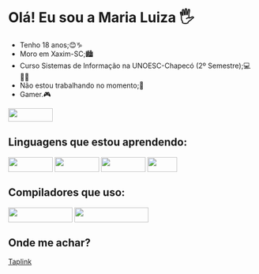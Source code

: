# Olá! Eu sou a Maria Luiza 🖐
- Tenho 18 anos;😊♑
- Moro em Xaxim-SC;🏙
- Curso Sistemas de Informação na UNOESC-Chapecó (2º Semestre);💻👩‍💻
- Não estou trabalhando no momento;🙁
- Gamer.🎮
<img height="27" width="90" src="https://img.shields.io/badge/PlayStation-003791?style=for-the-badge&logo=playstation&logoColor=white">

## Linguagens que estou aprendendo:

<div style="display: in line block">
  <img align="center" height="30" width="90" src="https://img.shields.io/badge/Python-3776AB?style=for-the-badge&logo=python&logoColor=white">
  <img align="center" height="30" width="90" src="https://img.shields.io/badge/HTML5-E34F26?style=for-the-badge&logo=html5&logoColor=white">
  <img align="center" height="30" width="90" src="https://img.shields.io/badge/CSS3-1572B6?style=for-the-badge&logo=css3&logoColor=white">
  <img align="center" height="30" width="60" src="https://img.shields.io/badge/C-00599C?style=for-the-badge&logo=c&logoColor=white">
</div>

## Compiladores que uso:

<div style="display: in line block">
  <img align="center" height="30" width="130" src="https://img.shields.io/badge/pycharm-143?style=for-the-badge&logo=pycharm&logoColor=black&color=black&labelColor=green">
  <img align="center" height="30" width="150" src="https://img.shields.io/badge/Visual_Studio_Code-0078D4?style=for-the-badge&logo=visual%20studio%20code&logoColor=white">
</div>

## Onde me achar?
<a href="https://taplink.cc/maria_mlmf">Taplink</a>
